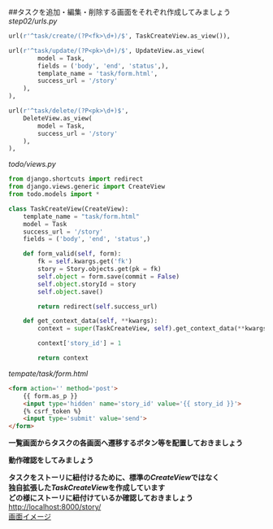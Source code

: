 ##タスクを追加・編集・削除する画面をそれぞれ作成してみましょう
*step02/urls.py*
```Python
url(r'^task/create/(?P<fk>\d+)/$', TaskCreateView.as_view()),

url(r'^task/update/(?P<pk>\d+)/$', UpdateView.as_view(
		model = Task,
		fields = ('body', 'end', 'status',),
		template_name = 'task/form.html',
		success_url = '/story'
	),
),

url(r'^task/delete/(?P<pk>\d+)$',
	DeleteView.as_view(
		model = Task,
		success_url = '/story'
	),
),
```
*todo/views.py*
```Python
from django.shortcuts import redirect
from django.views.generic import CreateView
from todo.models import *

class TaskCreateView(CreateView):
	template_name = "task/form.html"
	model = Task
	success_url = '/story'
	fields = ('body', 'end', 'status',)

	def form_valid(self, form):
		fk = self.kwargs.get('fk')
		story = Story.objects.get(pk = fk)
		self.object = form.save(commit = False)
		self.object.storyId = story
		self.object.save()

		return redirect(self.success_url)

	def get_context_data(self, **kwargs):
		context = super(TaskCreateView, self).get_context_data(**kwargs)

		context['story_id'] = 1

		return context
```
*tempate/task/form.html*
```HTML
<form action='' method='post'>
	{{ form.as_p }}
	<input type='hidden' name='story_id' value='{{ story_id }}'>
	{% csrf_token %}
	<input type='submit' value='send'>
</form>
```
**一覧画面からタスクの各画面へ遷移するボタン等を配置しておきましょう**  
  
**動作確認をしてみましょう**  
  
**タスクをストーリに紐付けるために、標準の*CreateView*ではなく**  
**独自拡張した*TaskCreateView*を作成しています**  
**どの様にストーリに紐付けているか確認しておきましょう**  
[http://localhost:8000/story/](http://localhost:8000/story/)  
[画面イメージ](https://github.com/tenshiPure/pyweb/blob/master/django/step03/images/index.png)  
